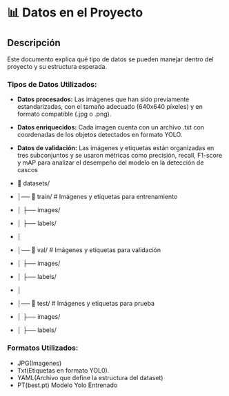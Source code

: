 # 📊 Datos en el Proyecto
## Descripción
Este documento explica qué tipo de datos se pueden manejar dentro del proyecto y su estructura esperada.
### Tipos de Datos Utilizados:
- **Datos procesados:** Las imágenes que han sido previamente estandarizadas, con el tamaño adecuado (640x640 píxeles) y en formato compatible (.jpg o .png).
- **Datos enriquecidos:** Cada imagen cuenta con un archivo .txt con coordenadas de los objetos detectados en formato YOLO.
- **Datos de validación:** Las imágenes y etiquetas están organizadas en tres subconjuntos y se usaron métricas como precisión, recall, F1-score y mAP para analizar el desempeño del modelo en la detección de cascos
  
- 📁 datasets/
- │── 📂 train/        # Imágenes y etiquetas para entrenamiento
- │    ├── images/
- │    ├── labels/
- │
- │── 📂 val/         # Imágenes y etiquetas para validación
- │    ├── images/
- │    ├── labels/
- │
- │── 📂 test/        # Imágenes y etiquetas para prueba
- │    ├── images/
- │    ├── labels/

### Formatos Utilizados:
- JPG(Imagenes)
- Txt(Etiquetas en formato YOL0).
- YAML(Archivo que define la estructura del dataset)
- PT(best.pt) Modelo Yolo Entrenado
